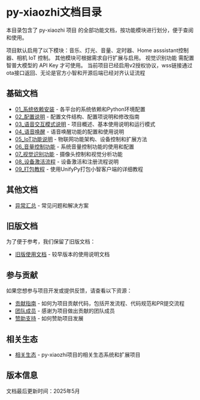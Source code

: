 # py-xiaozhi文档目录

本目录包含了 py-xiaozhi 项目 的全部功能文档，按功能模块进行划分，便于查阅和使用。

项目默认启用了以下模块：音乐、灯光、音量、定时器、Home asssistant控制器、相机 IoT 控制。
其他模块可根据需求自行扩展与启用。
视觉识别功能 需配置 智普大模型的 API Key 才可使用。
当前项目已经启用v2授权协议，wss链接通过ota接口返回、无论是官方小智和开源后端已经对齐认证流程

## 基础文档

- [01_系统依赖安装](01_系统依赖安装) - 各平台的系统依赖和Python环境配置
- [02_配置说明](02_配置说明.md) - 配置文件结构、配置项说明和修改指南
- [03_语音交互模式说明](03_语音交互模式说明) - 项目概述、基本使用说明和运行模式
- [04_语音唤醒](04_语音唤醒.md) - 语音唤醒功能的配置和使用说明
- [05_IoT功能说明](05_IoT功能说明.md) - 物联网功能架构、设备控制和扩展方法
- [06_音量控制功能](06_音量控制功能.md) - 系统音量控制功能的使用和配置
- [07_视觉识别功能](07_视觉识别功能.md) - 摄像头控制和视觉分析功能
- [08_设备激活流程](08_设备激活流程) - 设备激活和注册流程说明
- [09_打包教程](09_打包教程.md) - 使用UnifyPy打包小智客户端的详细教程

## 其他文档

- [异常汇总](异常汇总.md) - 常见问题和解决方案

## 旧版文档

为了便于参考，我们保留了旧版文档：

- [旧版使用文档](old_docs/使用文档.md) - 较早版本的使用说明文档

## 参与贡献

如果您想参与项目开发或提供反馈，请查看以下资源：

- [贡献指南](/contributing) - 如何为项目贡献代码，包括开发流程、代码规范和PR提交流程
- [团队成员](/about/team) - 感谢为项目做出贡献的团队成员
- [赞助支持](/sponsors/) - 如何赞助项目发展

## 相关生态

- [相关生态](/ecosystem/) - py-xiaozhi项目的相关生态系统和扩展项目


## 版本信息

文档最后更新时间：2025年5月 